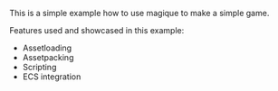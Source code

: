 This is a simple example how to use magique to make a simple game. 


Features used and showcased in this example:

- Assetloading
- Assetpacking
- Scripting
- ECS integration